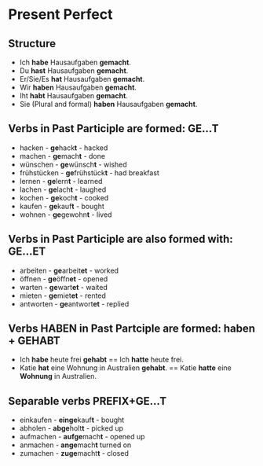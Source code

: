 # Present Perfect

## Structure

- Ich **habe** Hausaufgaben **gemacht**.
- Du **hast** Hausaufgaben **gemacht**.
- Er/Sie/Es **hat** Hausaufgaben **gemacht**.
- Wir **haben** Hausaufgaben **gemacht**.
- Iht **habt** Hausaufgaben **gemacht**.
- Sie (Plural and formal) **haben** Hausaufgaben **gemacht**.

## Verbs in Past Participle are formed: GE...T
- hacken - **ge**hack**t** - hacked
- machen - **ge**mach**t** - done
- wünschen - **ge**wünsch**t** - wished
- frühstücken - **ge**frühstück**t** - had breakfast
- lernen - **ge**lern**t** - learned
- lachen - **ge**lach**t** - laughed
- kochen - **ge**koch**t** - cooked
- kaufen - **ge**kauf**t** - bought
- wohnen - **ge**gewohn**t** - lived

## Verbs in Past Participle are also formed with: GE...ET
- arbeiten - **ge**arbeit**et** - worked
- öffnen - **ge**öffn**et** - opened
- warten - **ge**wart**et** - waited
- mieten - **ge**miet**et** - rented
- antworten - **ge**antwort**et** - replied

## Verbs HABEN in Past Partciple are formed: haben + GEHABT
- Ich **habe** heute frei **gehabt** == Ich **hatte** heute frei.
- Katie **hat** eine Wohnung in Australien **gehabt**. == Katie **hatte** eine **Wohnung** in Australien.

## Separable verbs PREFIX+GE...T
- einkaufen - **einge**kauf**t** - bought
- abholen - **abge**holt**t** - picked up
- aufmachen - **aufge**mach**t** - opened up
- anmachen - **ange**mach**t** turned on
- zumachen - **zuge**macht**t** - closed

